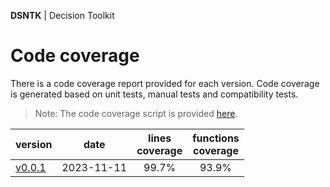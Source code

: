 **DSNTK** | Decision Toolkit

# Code coverage

There is a code coverage report provided for each version.
Code coverage is generated based on unit tests, manual tests and compatibility tests.

> Note: The code coverage script is provided [here](https://github.com/dsntk/dsntk-rs/blob/main/coverage.sh).

| version                             |    date    | lines<br/>coverage | functions<br/>coverage |
|-------------------------------------|:----------:|:------------------:|:----------------------:|
| [v0.0.1](./2023-11-11/coverage.pdf) | 2023-11-11 |       99.7%        |         93.9%          |

